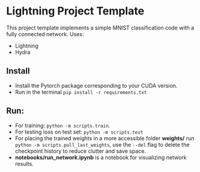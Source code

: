 # Lightning Project Template

This project template implements a simple MNIST classification code with a fully connected network. 
Uses:
* Lightning
* Hydra

## Install

- Install the Pytorch package corresponding to your CUDA version.
- Run in the terminal `pip install -r requirements.txt`

## Run:

- For training: `python -m scripts.train`.
- For testing loss on test set: `python -m scripts.test`
- For placing the trained weights in a more accessible folder **weights/** run `python -m scripts.pull_last_weights`, use the `--del` flag to delete the checkpoint history to reduce clutter and save space.
- **notebooks/run_network.ipynb** is a notebook for visualizing network results.
